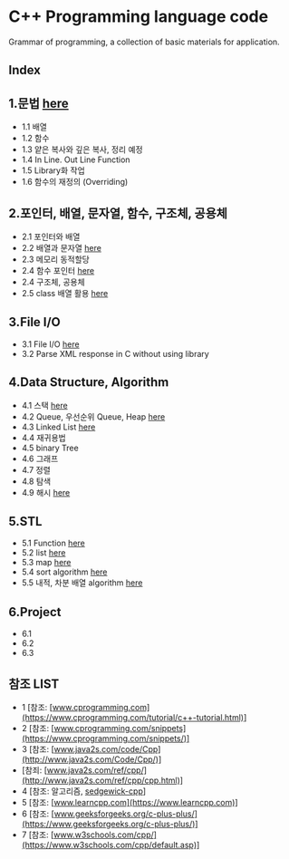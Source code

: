 # C++ Programming language code
Grammar of programming, a collection of basic materials for application.
## Index
## 1.문법 [here](https://github.com/csbyun-data/CPP-Pro/blob/main/chap01/README.md)
* 1.1 배열
* 1.2 함수
* 1.3 얕은 복사와 깊은 복사, 정리 예정
* 1.4 In Line. Out Line Function
* 1.5 Library화 작업
* 1.6 함수의 재정의 (Overriding)
  
## 2.포인터, 배열, 문자열, 함수, 구조체, 공용체 
* 2.1 포인터와 배열
* 2.2 배열과 문자열 [here](https://github.com/csbyun-data/CPP-Pro/blob/main/chap02/String/README.md)
* 2.3 메모리 동적할당
* 2.4 함수 포인터 [here](https://github.com/csbyun-data/CPP-Pro/blob/main/chap02/Function_Pointer/README.md)
* 2.4 구조체, 공용체
* 2.5 class 배열 활용 [here](https://github.com/csbyun-data/CPP-Pro/blob/main/chap02/Class/README.md)
  
## 3.File I/O 
* 3.1 File I/O [here](https://github.com/csbyun-data/CPP-Pro/blob/main/chap03/README.md)
* 3.2 Parse XML response in C without using library

## 4.Data Structure, Algorithm 
* 4.1 스택 [here](https://github.com/csbyun-data/CPP-Pro/blob/main/chap04/Stack/README.md)
* 4.2 Queue, 우선순위 Queue, Heap [here](https://github.com/csbyun-data/CPP-Pro/blob/main/chap04/Queue/README.md)
* 4.3 Linked List [here](https://github.com/csbyun-data/CPP-Pro/blob/main/chap04/LinkeList/README.md)
* 4.4 재귀용법
* 4.5 binary Tree
* 4.6 그래프
* 4.7 정렬
* 4.8 탐색
* 4.9 해시 [here]()

## 5.STL
* 5.1 Function [here](https://github.com/csbyun-data/CPP-Pro/blob/main/chap05/Function/README.md)
* 5.2 list [here](https://github.com/csbyun-data/CPP-Pro/blob/main/chap05/list/README.md)
* 5.3 map [here](https://github.com/csbyun-data/CPP-Pro/blob/main/chap05/map/README.md)
* 5.4 sort algorithm [here](https://github.com/csbyun-data/CPP-Pro/blob/main/chap05/sort/README.md)
* 5.5 내적, 차분 배열 algorithm [here](https://github.com/csbyun-data/CPP-Pro/blob/main/chap05/array/README.md)

## 6.Project
* 6.1 
* 6.2 
* 6.3 

## 참조 LIST
* 1 [참조: [www.cprogramming.com](https://www.cprogramming.com/tutorial/c++-tutorial.html)]
* 2 [참조: [www.cprogramming.com/snippets](https://www.cprogramming.com/snippets/)]
* 3 [참조: [www.java2s.com/code/Cpp](http://www.java2s.com/Code/Cpp/)]
*   [참죄: [www.java2s.com/ref/cpp/](http://www.java2s.com/ref/cpp/cpp.html)]
* 4 [참조: 알고리즘, [sedgewick-cpp](https://github.com/sergey-pashaev/sedgewick-cpp)]
* 5 [참조: [www.learncpp.com](https://www.learncpp.com)]
* 6 [참조: [www.geeksforgeeks.org/c-plus-plus/](https://www.geeksforgeeks.org/c-plus-plus/)]
* 7 [참조: [www.w3schools.com/cpp/](https://www.w3schools.com/cpp/default.asp)]
